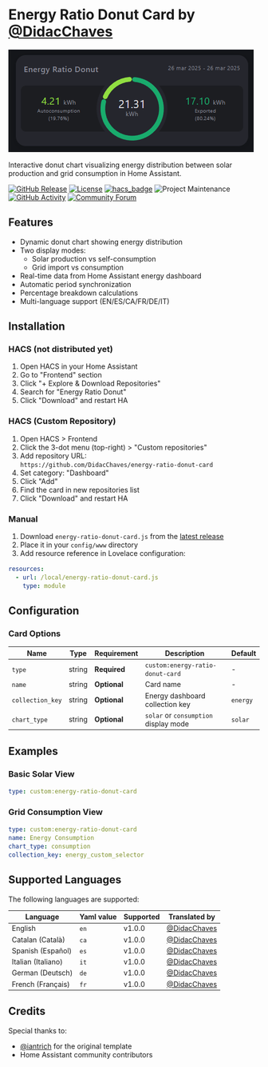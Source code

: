# Energy Ratio Donut Card by [@DidacChaves](https://github.com/DidacChaves)

![Card Preview](https://github.com/DidacChaves/energy-ratio-donut-card/blob/master/docs/images/img.png?raw=true)

Interactive donut chart visualizing energy distribution between solar production and grid consumption in Home Assistant.

[![GitHub Release][releases-shield]][releases]
[![License][license-shield]](LICENSE.md)
[![hacs_badge](https://img.shields.io/badge/HACS-Default-orange.svg?style=for-the-badge)](https://github.com/custom-components/hacs)
![Project Maintenance][maintenance-shield]
[![GitHub Activity][commits-shield]][commits]
[![Community Forum][forum-shield]][forum]

## Features

- Dynamic donut chart showing energy distribution
- Two display modes:
  - Solar production vs self-consumption
  - Grid import vs consumption
- Real-time data from Home Assistant energy dashboard
- Automatic period synchronization
- Percentage breakdown calculations
- Multi-language support (EN/ES/CA/FR/DE/IT)

## Installation

### HACS (not distributed yet)
1. Open HACS in your Home Assistant
2. Go to "Frontend" section
3. Click "+ Explore & Download Repositories"
4. Search for "Energy Ratio Donut"
5. Click "Download" and restart HA

### HACS (Custom Repository)
1. Open HACS > Frontend
2. Click the 3-dot menu (top-right) > "Custom repositories"
3. Add repository URL:  
   `https://github.com/DidacChaves/energy-ratio-donut-card`
4. Set category: "Dashboard"
5. Click "Add"
6. Find the card in new repositories list
7. Click "Download" and restart HA

### Manual
1. Download `energy-ratio-donut-card.js` from the [latest release][releases]
2. Place it in your `config/www` directory
3. Add resource reference in Lovelace configuration:

```yaml
resources:
  - url: /local/energy-ratio-donut-card.js
    type: module
```

## Configuration

### Card Options

| Name             | Type    | Requirement    | Description                               | Default  |
|------------------|---------|----------------|-------------------------------------------|----------|
| `type`           | string  | **Required**   | `custom:energy-ratio-donut-card`          | -        |
| `name`           | string  | **Optional**   | Card name                                 | -        |
| `collection_key` | string  | **Optional**   | Energy dashboard collection key           | `energy` |
| `chart_type`     | string  | **Optional**   | `solar` or `consumption` display mode     | `solar`  |

## Examples

### Basic Solar View
```yaml
type: custom:energy-ratio-donut-card
```

### Grid Consumption View
```yaml
type: custom:energy-ratio-donut-card
name: Energy Consumption
chart_type: consumption
collection_key: energy_custom_selector
```

## Supported Languages

The following languages are supported:

| Language           | Yaml value | Supported | Translated by                                       |
|--------------------|------------|-----------|-----------------------------------------------------|
| English            | `en`       | v1.0.0    | [@DidacChaves](https://www.github.com/DidacChaves)  |
| Catalan (Català)   | `ca`       | v1.0.0    | [@DidacChaves](https://www.github.com/DidacChaves)  |
| Spanish (Español)  | `es`       | v1.0.0    | [@DidacChaves](https://www.github.com/DidacChaves)  |
| Italian (Italiano) | `it`       | v1.0.0    | [@DidacChaves](https://www.github.com/DidacChaves)  |
| German (Deutsch)   | `de`       | v1.0.0    | [@DidacChaves](https://www.github.com/DidacChaves)  |
| French (Français)  | `fr`       | v1.0.0    | [@DidacChaves](https://www.github.com/DidacChaves)  |

## Credits

Special thanks to:
- [@iantrich](https://github.com/iantrich) for the original template
- Home Assistant community contributors

[commits-shield]: https://img.shields.io/github/commit-activity/y/DidacChaves/energy-ratio-donut-card.svg?style=for-the-badge
[commits]: https://github.com/DidacChaves/energy-ratio-donut-card/commits/main
[forum-shield]: https://img.shields.io/badge/community-forum-brightgreen.svg?style=for-the-badge
[forum]: https://community.home-assistant.io/
[license-shield]: https://img.shields.io/github/license/DidacChaves/energy-ratio-donut-card.svg?style=for-the-badge
[maintenance-shield]: https://img.shields.io/maintenance/yes/2025.svg?style=for-the-badge
[releases-shield]: https://img.shields.io/github/release/DidacChaves/energy-ratio-donut-card.svg?style=for-the-badge
[releases]: https://github.com/DidacChaves/energy-ratio-donut-card/releases
